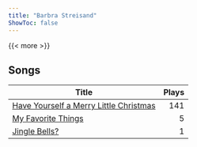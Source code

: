 ```yaml
---
title: "Barbra Streisand"
ShowToc: false
---
```


{{< more >}}

## Songs
Title | Plays 
----- | -----: 
[Have Yourself a Merry Little Christmas](/songs/have-yourself-a-merry-little-christmas) | 141
[My Favorite Things](/songs/my-favorite-things) | 5
[Jingle Bells?](/songs/jingle-bells) | 1

